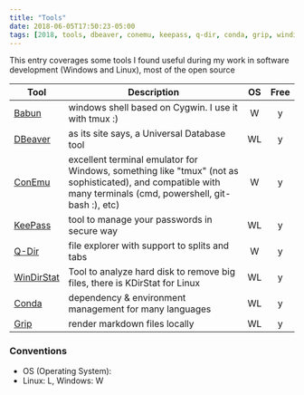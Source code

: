 ```yaml
---
title: "Tools"
date: 2018-06-05T17:50:23-05:00
tags: [2018, tools, dbeaver, conemu, keepass, q-dir, conda, grip, windirstat]
---
```


This entry coverages some tools I found useful during my work in software development (Windows and Linux), most of the open source

|Tool|Description|OS |Free|
|----|-----------|:---:|:----:|
<a href="http://babun.github.io/" target="_blank">Babun</a> | windows shell based on Cygwin. I use it with tmux :) | W | y
<a href="https://dbeaver.io/" target="_blank">DBeaver</a>      | as its site says, a Universal Database tool|WL|y
<a href="https://conemu.github.io/" target="_blank">ConEmu</a> | excellent terminal emulator for Windows, something like "tmux" (not as sophisticated), and compatible with many terminals (cmd, powershell, git-bash :), etc) |W|y
<a href="https://keepass.info/" target="_blank">KeePass</a>    | tool to manage your passwords in secure way|WL|y
<a href="http://www.softwareok.com/" target="_blank">Q-Dir</a> | file explorer with support to splits and tabs | W | y
<a href="https://windirstat.net/" target="_blank">WinDirStat</a> | Tool to analyze hard disk to remove big files, there is KDirStat for Linux | WL | y
<a href="https://conda.io" target="_blank">Conda</a> | dependency & environment management for many languages | WL | y
<a href="https://github.com/joeyespo/grip" target="_blank">Grip</a> | render markdown files locally | WL | y
### Conventions
* OS (Operating System):
 * Linux: L, Windows: W
